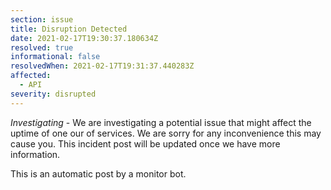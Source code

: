```yaml
---
section: issue
title: Disruption Detected
date: 2021-02-17T19:30:37.180634Z
resolved: true
informational: false
resolvedWhen: 2021-02-17T19:31:37.440283Z
affected:
  - API
severity: disrupted
---
```

*Investigating* - We are investigating a potential issue that might affect the uptime of one our of services. We are sorry for any inconvenience this may cause you. This incident post will be updated once we have more information.

This is an automatic post by a monitor bot.
        